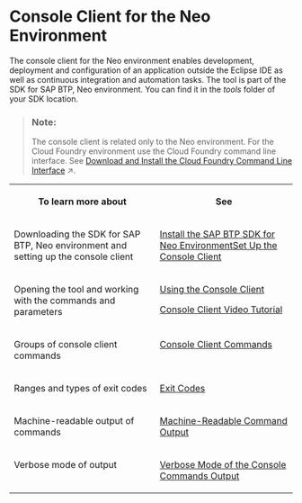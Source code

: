 <!-- loio76132306711e1014839a8273b0e91070 -->

# Console Client for the Neo Environment



The console client for the Neo environment enables development, deployment and configuration of an application outside the Eclipse IDE as well as continuous integration and automation tasks. The tool is part of the SDK for SAP BTP, Neo environment. You can find it in the *tools* folder of your SDK location.

> ### Note:  
> The console client is related only to the Neo environment. For the Cloud Foundry environment use the Cloud Foundry command line interface. See [Download and Install the Cloud Foundry Command Line Interface](https://help.sap.com/viewer/65de2977205c403bbc107264b8eccf4b/Cloud/en-US/4ef907afb1254e8286882a2bdef0edf4.html "Download and set up the Cloud Foundry Command Line Interface (cf CLI) to start working with the Cloud Foundry environment.") :arrow_upper_right:.




<table>
<tr>
<th valign="top">

To learn more about

</th>
<th valign="top">

See

</th>
</tr>
<tr>
<td valign="top">

Downloading the SDK for SAP BTP, Neo environment and setting up the console client

</td>
<td valign="top">

[Install the SAP BTP SDK for Neo Environment](https://help.sap.com/viewer/ea72206b834e4ace9cd834feed6c0e09/Cloud/en-US/7613843c711e1014839a8273b0e91070.html)[Set Up the Console Client](https://help.sap.com/viewer/ea72206b834e4ace9cd834feed6c0e09/Cloud/en-US/7613dee4711e1014839a8273b0e91070.html)

</td>
</tr>
<tr>
<td valign="top">

Opening the tool and working with the commands and parameters

</td>
<td valign="top">

[Using the Console Client](https://help.sap.com/viewer/ea72206b834e4ace9cd834feed6c0e09/Cloud/en-US/8900b22376f84c609ee9baf5bf67130a.html)

[Console Client Video Tutorial](http://youtu.be/UHuSnBMimPA)

</td>
</tr>
<tr>
<td valign="top">

Groups of console client commands

</td>
<td valign="top">

[Console Client Commands](https://help.sap.com/viewer/ea72206b834e4ace9cd834feed6c0e09/Cloud/en-US/56e309f496cc446ba441d862db94cb18.html)

</td>
</tr>
<tr>
<td valign="top">

Ranges and types of exit codes

</td>
<td valign="top">

[Exit Codes](https://help.sap.com/viewer/ea72206b834e4ace9cd834feed6c0e09/Cloud/en-US/7886796eb9b9419fa6cecf1d215c38d8.html)

</td>
</tr>
<tr>
<td valign="top">

Machine-readable output of commands

</td>
<td valign="top">

[Machine-Readable Command Output](https://help.sap.com/viewer/ea72206b834e4ace9cd834feed6c0e09/Cloud/en-US/b35e1e92ceb647daac49098b828dac92.html)

</td>
</tr>
<tr>
<td valign="top">

Verbose mode of output

</td>
<td valign="top">

[Verbose Mode of the Console Commands Output](https://help.sap.com/viewer/ea72206b834e4ace9cd834feed6c0e09/Cloud/en-US/4b6069b765fd4b299fbdd1415901d3da.html)

</td>
</tr>
</table>

